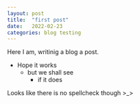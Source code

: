 ```yaml
---
layout: post
title:  "first post"
date:   2022-02-23
categories: blog testing
---
```


Here I am, writinig a blog a post.

- Hope it works
    - but we shall see
        - if it does

Looks like there is no spellcheck though >_>


